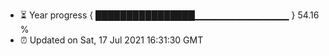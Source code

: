 - ⏳ Year progress { ████████████████▁▁▁▁▁▁▁▁▁▁▁▁▁▁ } 54.16 %
- ⏰ Updated on Sat, 17 Jul 2021 16:31:30 GMT

